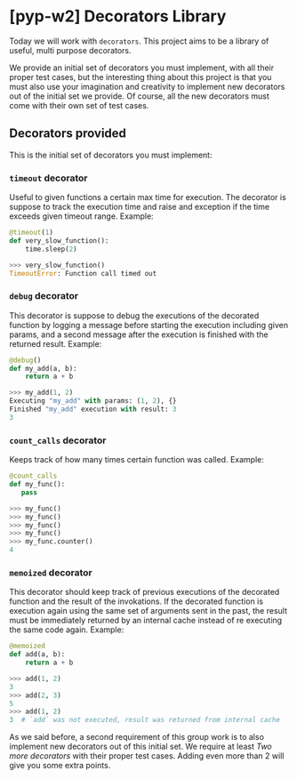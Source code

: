 # [pyp-w2] Decorators Library

Today we will work with `decorators`. This project aims to be a library of useful, multi purpose decorators.

We provide an initial set of decorators you must implement, with all their proper test cases, but the interesting thing about this project is that you must also use your imagination and creativity to implement new decorators out of the initial set we provide. Of course, all the new decorators must come with their own set of test cases.

## Decorators provided

This is the initial set of decorators you must implement:


### `timeout` decorator

Useful to given functions a certain max time for execution. The decorator is suppose to track the execution time and raise and exception if the time exceeds given timeout range. Example:

```python
@timeout(1)
def very_slow_function():
    time.sleep(2)

>>> very_slow_function()
TimeoutError: Function call timed out
```

### `debug` decorator

This decorator is suppose to debug the executions of the decorated function by logging a message before starting the execution including given params, and a second message after the execution is finished with the returned result. Example:

```python
@debug()
def my_add(a, b):
    return a + b

>>> my_add(1, 2)
Executing "my_add" with params: (1, 2), {}
Finished "my_add" execution with result: 3
3
```

### `count_calls` decorator

Keeps track of how many times certain function was called. Example:

```python
@count_calls
def my_func():
   pass

>>> my_func()
>>> my_func()
>>> my_func()
>>> my_func()
>>> my_func.counter()
4
```

### `memoized` decorator

This decorator should keep track of previous executions of the decorated function and the result of the invokations. If the decorated function is execution again using the same set of arguments sent in the past, the result must be immediately returned by an internal cache instead of re executing the same code again. Example:

```python
@memoized
def add(a, b):
    return a + b

>>> add(1, 2)
3
>>> add(2, 3)
5
>>> add(1, 2)
3  # `add` was not executed, result was returned from internal cache
```

As we said before, a second requirement of this group work is to also implement new decorators out of this initial set. We require at least *Two more decorators* with their proper test cases. Adding even more than 2 will give you some extra points.
